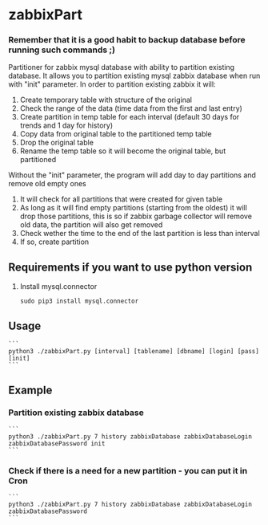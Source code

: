 # zabbixPart
### Remember that it is a good habit to backup database before running such commands ;)
Partitioner for zabbix mysql database with ability to partition existing database.
It allows you to partition existing mysql zabbix database when run with "init" parameter.
In order to partition existing zabbix it will:
1. Create temporary table with structure of the original
2. Check the range of the data (time data from the first and last entry)
3. Create partition in temp table for each interval (default 30 days for trends and 1 day for history)
4. Copy data from original table to the partitioned temp table
5. Drop the original table
6. Rename the temp table so it will become the original table, but partitioned

Without the "init" parameter, the program will add day to day partitions and remove old empty ones
1. It will check for all partitions that were created for given table
2. As long as it will find empty partitions (starting from the oldest) it will drop those partitions, this is so if zabbix garbage collector will remove old data, the partition will also get removed
3. Check wether the time to the end of the last partition is less than interval
4. If so, create partition

## Requirements if you want to use python version
1. Install mysql.connector
    ```
    sudo pip3 install mysql.connector
    ```
## Usage
    ```
    python3 ./zabbixPart.py [interval] [tablename] [dbname] [login] [pass] [init]
    ```
## Example
### Partition existing zabbix database
    ```
    python3 ./zabbixPart.py 7 history zabbixDatabase zabbixDatabaseLogin zabbixDatabasePassword init
    ```
### Check if there is a need for a new partition - you can put it in Cron
    ```
    python3 ./zabbixPart.py 7 history zabbixDatabase zabbixDatabaseLogin zabbixDatabasePassword
    ```
